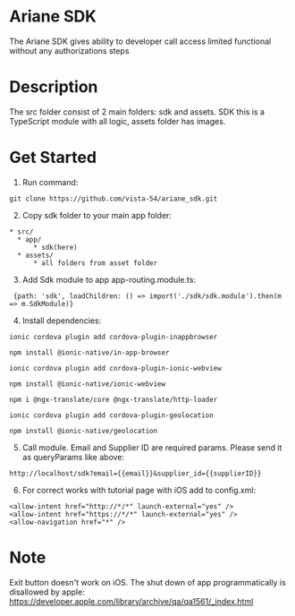# Ariane SDK
The Ariane SDK gives ability to developer call access limited functional without any authorizations steps
# Description
The src folder consist of 2 main folders: sdk and assets.
SDK this is a TypeScript module with all logic, assets folder has images.
# Get Started
1. Run command:
```
git clone https://github.com/vista-54/ariane_sdk.git
```
2. Copy sdk folder to your main app folder:
```
* src/
  * app/
      * sdk(here)
  * assets/
      * all folders from asset folder
```

3. Add Sdk module to app app-routing.module.ts:

``` {path: 'sdk', loadChildren: () => import('./sdk/sdk.module').then(m => m.SdkModule)}```

4. Install dependencies:

``` ionic cordova plugin add cordova-plugin-inappbrowser ```

``` npm install @ionic-native/in-app-browser ```

``` ionic cordova plugin add cordova-plugin-ionic-webview ```

``` npm install @ionic-native/ionic-webview ```

``` npm i @ngx-translate/core @ngx-translate/http-loader ```

``` ionic cordova plugin add cordova-plugin-geolocation ```

``` npm install @ionic-native/geolocation ```



5. Call module. Email and Supplier ID are required params. Please send it as queryParams like above:

```http://localhost/sdk?email={{email}}&supplier_id={{supplierID}}```

6. For correct works with tutorial page with iOS add to config.xml:
 ```
 <allow-intent href="http://*/*" launch-external="yes" />
 <allow-intent href="https://*/*" launch-external="yes" />
 <allow-navigation href="*" />
   ```
 # Note
 
 Exit button doesn't work on iOS. The shut down of app programmatically is disallowed by apple:
 https://developer.apple.com/library/archive/qa/qa1561/_index.html

